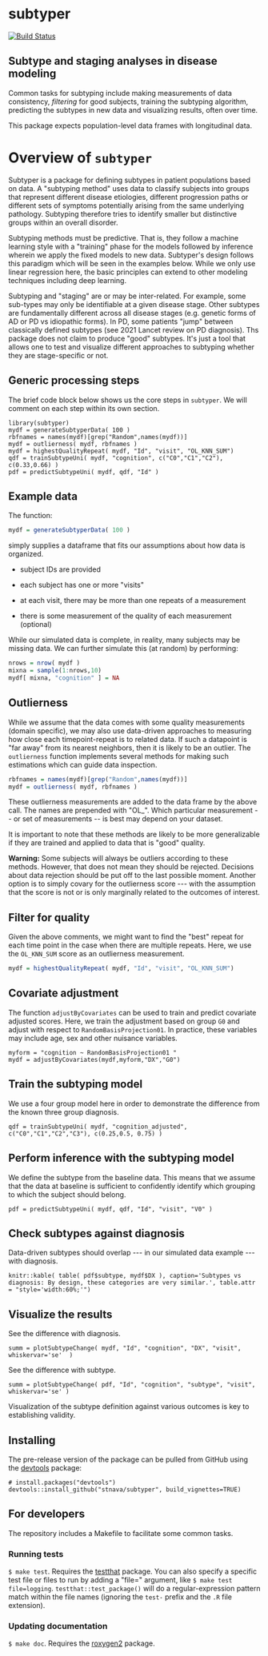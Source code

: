 # subtyper

[![Build Status](https://travis-ci.org/stnava/subtyper.png?branch=master)](https://travis-ci.org/stnava/subtyper)

## Subtype and staging analyses in disease modeling

Common tasks for subtyping include making measurements of data consistency,
*filtering* for good subjects, training the subtyping algorithm, predicting
the subtypes in new data and visualizing results, often over time.

This package expects population-level data frames with longitudinal data.


# Overview of `subtyper`

Subtyper is a package for defining subtypes in patient populations based on data.
A "subtyping method" uses data to classify subjects into groups that represent
different disease etiologies, different progression paths or different sets of
symptoms potentially arising from the same underlying pathology.  Subtyping
therefore tries to identify smaller but distinctive groups within an overall
disorder.

Subtyping methods must be predictive.  That is, they follow a machine learning
style with a "training" phase for the models followed by inference wherein we
apply the fixed models to new data.  Subtyper's design follows this paradigm
which will be seen in the examples below.  While we only use linear regression
here, the basic principles can extend to other modeling techniques including
deep learning.

Subtyping and "staging" are or may be inter-related.  For example, some sub-types
may only be identifiable at a given disease stage.  Other subtypes are fundamentally
different across all disease stages (e.g. genetic forms of AD or PD vs idiopathic forms).
In PD, some patients "jump" between classically defined subtypes (see 2021 Lancet
  review on PD diagnosis).
Ths package does not claim to produce "good" subtypes.  It's just a tool that
allows one to test and visualize different approaches to subtyping whether they
are stage-specific or not.

## Generic processing steps

The brief code block below shows us the core steps in `subtyper`.  We will
comment on each step within its own section.

```{r setup}
library(subtyper)
mydf = generateSubtyperData( 100 )
rbfnames = names(mydf)[grep("Random",names(mydf))]
mydf = outlierness( mydf, rbfnames )
mydf = highestQualityRepeat( mydf, "Id", "visit", "OL_KNN_SUM")
qdf = trainSubtypeUni( mydf, "cognition", c("C0","C1","C2"), c(0.33,0.66) )
pdf = predictSubtypeUni( mydf, qdf, "Id" )
```

## Example data

The function:

```r
mydf = generateSubtyperData( 100 )
```

simply supplies a dataframe that fits our assumptions about how data is organized.

* subject IDs are provided

* each subject has one or more "visits"

* at each visit, there may be more than one repeats of a measurement

* there is some measurement of the quality of each measurement (optional)

While our simulated data is complete, in reality,
many subjects may be missing data.   We can further simulate this  (at random) by
performing:

```r
nrows = nrow( mydf )
mixna = sample(1:nrows,10)
mydf[ mixna, "cognition" ] = NA
```

## Outlierness

While we assume that the data comes with some quality measurements (domain specific),
we may also use data-driven approaches to measuring how close each timepoint-repeat
is to related data.  If such a datapoint is "far away" from its nearest neighbors,
then it is likely to be an outlier.  The `outlierness` function implements
several methods for making such estimations which can guide data inspection.

```r
rbfnames = names(mydf)[grep("Random",names(mydf))]
mydf = outlierness( mydf, rbfnames )
```

These outlierness measurements are added to the data frame by the above call.
The names are prepended with "OL_".  Which particular measurement -- or set of
measurements -- is best may depend on your dataset.

It is important to note that these methods are likely to be more generalizable
if they are trained and applied to data that is "good" quality.

**Warning:** Some subjects will always be outliers according to these methods.
However, that does not mean they should be rejected.  Decisions about data
rejection should be put off to the last possible moment.  Another option is to
simply covary for the outlierness score --- with the assumption that the score
is not or is only marginally related to the outcomes of interest.

## Filter for quality

Given the above comments, we might want to find the "best" repeat for each
time point in the case when there are multiple repeats.  Here, we use the
`OL_KNN_SUM` score as an outlierness measurement.

```r
mydf = highestQualityRepeat( mydf, "Id", "visit", "OL_KNN_SUM")
```


## Covariate adjustment

The function `adjustByCovariates` can be used to train and predict
covariate adjusted scores.  Here, we train the adjustment based on group `G0`
and adjust with respect to `RandomBasisProjection01`.  In practice, these
variables may include age, sex and other nuisance variables.

```{r covars}
myform = "cognition ~ RandomBasisProjection01 "
mydf = adjustByCovariates(mydf,myform,"DX","G0")
```

## Train the subtyping model

We use a four group model here in order to demonstrate the
difference from the known three group diagnosis.

```{r train}
qdf = trainSubtypeUni( mydf, "cognition_adjusted", c("C0","C1","C2","C3"), c(0.25,0.5, 0.75) )
```

## Perform inference with the subtyping model

We define the subtype from the baseline data.  This means that we assume that the
data at baseline is sufficient to confidently identify which grouping to which
the subject should belong.

```{r test}
pdf = predictSubtypeUni( mydf, qdf, "Id", "visit", "V0" )
```

## Check subtypes against diagnosis

Data-driven subtypes should overlap --- in our simulated data example --- with diagnosis.

```{r,echo=FALSE}
knitr::kable( table( pdf$subtype, mydf$DX ), caption='Subtypes vs diagnosis: By design, these categories are very similar.', table.attr = "style='width:60%;'")
```

## Visualize the results

See the difference with diagnosis.

```{r plotit,fig.width=8,fig.height=4}
summ = plotSubtypeChange( mydf, "Id", "cognition", "DX", "visit", whiskervar='se'  )
```
See the difference with subtype.

```{r plotit2,fig.width=8,fig.height=4}
summ = plotSubtypeChange( pdf, "Id", "cognition", "subtype", "visit", whiskervar='se' )
```

Visualization of the subtype definition against various outcomes is key to
establishing validity.


## Installing

The pre-release version of the package can be pulled from GitHub using the [devtools](https://github.com/r-lib/devtools) package:

    # install.packages("devtools")
    devtools::install_github("stnava/subtyper", build_vignettes=TRUE)

## For developers

The repository includes a Makefile to facilitate some common tasks.

### Running tests

`$ make test`. Requires the [testthat](http://testthat.r-lib.org/) package. You can also specify a specific test file or files to run by adding a "file=" argument, like `$ make test file=logging`. `testthat::test_package()` will do a regular-expression pattern match within the file names (ignoring the `test-` prefix and the `.R` file extension).

### Updating documentation

`$ make doc`. Requires the [roxygen2](https://github.com/klutometis/roxygen) package.
